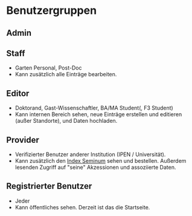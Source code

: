 <!-- TITLE: User Roles -->
<!-- SUBTITLE: A quick summary of User Roles -->

# Benutzergruppen
## Admin
## Staff
* Garten Personal, Post-Doc
* Kann zusätzlich alle Einträge bearbeiten.
## Editor
* Doktorand, Gast-Wissenschaftler, BA/MA Student(, F3 Student)
* Kann internen Bereich sehen, neue Einträge erstellen und editieren (außer Standorte), und Daten hochladen.
## Provider
* Verifizierter Benutzer anderer Institution (IPEN / Universität).
* Kann zusätzlich den [Index Seminum](/nick-lab/index-seminum) sehen und bestellen. Außerdem lesenden Zugriff auf "seine" Akzessionen und assoziierte Daten.
## Registrierter Benutzer
* Jeder
* Kann öffentliches sehen. Derzeit ist das die Startseite.